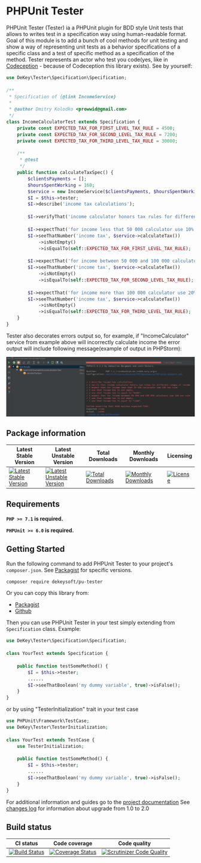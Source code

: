 # PHPUnit Tester 

PHPUnit Tester (Tester) ia a PHPUnit plugin for BDD style Unit tests that allows to writes test in a specification way using human-readable format. 
Goal of this module is to add a bunch of cool methods for unit testing and show a way of representing unit tests as a behavior specifications of a specific class and a test of specific method as a specification of the method.
Tester represents an actor who test you code(yes, like in [Codeception](https://github.com/Codeception/Codeception) - because of Codeception this library exists). See by yourself:
```php
use DeKey\Tester\Specification\Specification;

/**
 * Specification of {@link IncomeService}
 * 
 * @author Dmitry Kolodko <prowwid@gmail.com>
 */
class IncomeCalculatorTest extends Specification {
    private const EXPECTED_TAX_FOR_FIRST_LEVEL_TAX_RULE = 4500;
    private const EXPECTED_TAX_FOR_SECOND_LEVEL_TAX_RULE = 7200;
    private const EXPECTED_TAX_FOR_THIRD_LEVEL_TAX_RULE = 30000;

    /**
     * @test
     */
    public function calculateTaxSpec() {
        $clientsPayments = [];
        $hoursSpentWorking = 160;
        $service = new IncomeService($clientsPayments, $hoursSpentWorking);
        $I = $this->tester;
        $I->describe('income tax calculations');

        $I->verifyThat('income calculator honors tax rules for different ranges of income');

        $I->expectThat('for income less that 50 000 calculator use 10% tax rule');
        $I->seeThatNumber('income tax', $service->calculateTax())
            ->isNotEmpty()
            ->isEqualTo(self::EXPECTED_TAX_FOR_FIRST_LEVEL_TAX_RULE);

        $I->expectThat('for income between 50 000 and 100 000 calculator use 12% tax rule');
        $I->seeThatNumber('income tax', $service->calculateTax())
            ->isNotEmpty()
            ->isEqualTo(self::EXPECTED_TAX_FOR_SECOND_LEVEL_TAX_RULE);

        $I->expectThat('for income more than 100 000 calculator use 20% tax rule');
        $I->seeThatNumber('income tax', $service->calculateTax())
            ->isNotEmpty()
            ->isEqualTo(self::EXPECTED_TAX_FOR_THIRD_LEVEL_TAX_RULE);
    }
}
```

Tester also decorates errors output so, for example, if "IncomeCalculator" service from example above will incorrectly calculate income the error output will include following message(example of output in PHPStorm):

![picture alt](docs/failed-test.png "Error output")

## Package information

Latest Stable Version |  Latest Unstable Version | Total Downloads | Monthly Downloads | Licensing 
--------------------- |  ----------------------- |  -------------- | ----------------  |--------- 
[![Latest Stable Version](https://poser.pugx.org/dekeysoft/pu-tester/v/stable)](https://packagist.org/packages/dekeysoft/pu-tester) | [![Latest Unstable Version](https://poser.pugx.org/dekeysoft/pu-tester/v/unstable)](https://packagist.org/packages/dekeysoft/pu-tester) | [![Total Downloads](https://poser.pugx.org/dekeysoft/pu-tester/downloads)](https://packagist.org/packages/dekeysoft/pu-tester) | [![Monthly Downloads](https://poser.pugx.org/dekeysoft/pu-tester/d/monthly)](https://packagist.org/packages/dekeysoft/pu-tester) | [![License](https://poser.pugx.org/dekeysoft/pu-tester/license)](https://github.com/dekeysoft/pu-tester/blob/master/LICENSE)

## Requirements

**`PHP >= 7.1` is required.**

**`PHPUnit >= 6.0` is required.**

## Getting Started

Run the following command to add PHPUnit Tester to your project's `composer.json`. See [Packagist](https://packagist.org/packages/dekeysoft/pu-tester) for specific versions.

```bash
composer require dekeysoft/pu-tester
```

Or you can copy this library from:
- [Packagist](https://packagist.org/packages/dekeysoft/pu-tester)
- [Github](https://github.com/dekeysoft/pu-tester)

Then you can use PHPUnit Tester in your test simply extending from `Specification` class. Example:
```php
use DeKey\Tester\Specification\Specification;

class YourTest extends Specification {

    public function testSomeMethod() {
        $I = $this->tester;
        ......
        $I->seeThatBoolean('my dummy variable', true)->isFalse();
    }
}

```

or by using "TesterInitialization" trait in your test case

```php
use PHPUnit\Framework\TestCase;
use DeKey\Tester\TesterInitialization;

class YourTest extends TestCase {
    use TesterInitialization;

    public function testSomeMethod() {
        $I = $this->tester;
        ......
        $I->seeThatBoolean('my dummy variable', true)->isFalse();
    }
}
```

For additional information and guides go to the [project documentation](docs/README.md)
See [changes log](docs/CHANGELOG.md) for information about upgrade from 1.0 to 2.0

## Build status

CI status    | Code coverage | Code quality
------------ | ------------- | ------------
[![Build Status](https://travis-ci.org/dekeysoft/pu-tester.svg?branch=master)](https://travis-ci.org/dekeysoft/pu-tester) | [![Coverage Status](https://coveralls.io/repos/github/dekeysoft/pu-tester/badge.svg?branch=master)](https://coveralls.io/github/dekeysoft/pu-tester?branch=master) | [![Scrutinizer Code Quality](https://scrutinizer-ci.com/g/dekeysoft/pu-tester/badges/quality-score.png?b=master)](https://scrutinizer-ci.com/g/dekeysoft/pu-tester/?branch=master)
